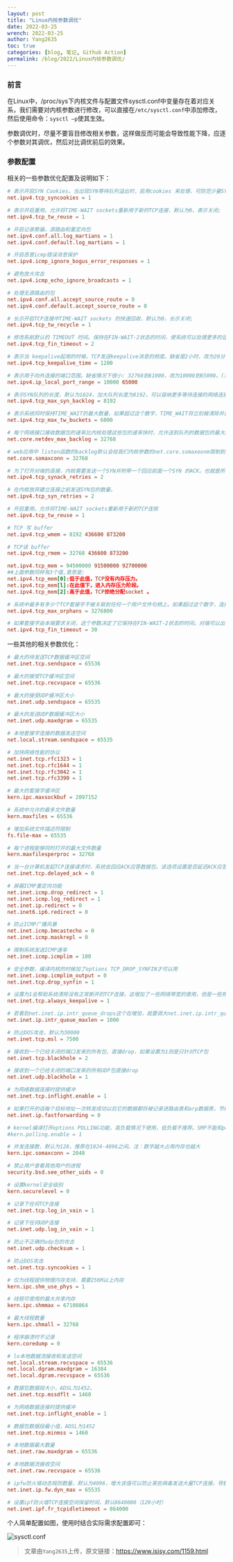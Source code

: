```yaml
---
layout: post
title: "Linux内核参数调优"
date: 2022-03-25
wrench: 2022-03-25
author: Yang2635
toc: true
categories: [blog, 笔记, Github Action]
permalink: /blog/2022/Linux内核参数调优/
---
```


### 前言

在Linux中，/proc/sys下内核文件与配置文件sysctl.conf中变量存在着对应关系，我们需要对内核参数进行修改，可以直接在`/etc/sysctl.conf`中添加修改，然后使用命令：`sysctl –p`使其生效。

参数调优时，尽量不要盲目修改相关参数，这样做反而可能会导致性能下降，应逐个参数对其调优，然后对比调优前后的效果。

### 参数配置

相关的一些参数优化配置及说明如下：

```conf
# 表示开启SYN Cookies。当出现SYN等待队列溢出时，启用cookies 来处理，可防范少量SYN攻击，默认为0，表示关闭
net.ipv4.tcp_syncookies = 1
```

```conf
# 表示开启重用。允许将TIME-WAIT sockets重新用于新的TCP连接，默认为0，表示关闭;
net.ipv4.tcp_tw_reuse = 1
```

```conf
# 开启记录欺骗，源路由和重定向包
net.ipv4.conf.all.log_martians = 1
net.ipv4.conf.default.log_martians = 1
```

```conf
# 开启恶意icmp错误消息保护
net.ipv4.icmp_ignore_bogus_error_responses = 1
```

```conf
# 避免放大攻击
net.ipv4.icmp_echo_ignore_broadcasts = 1
```

```conf
# 处理无源路由的包
net.ipv4.conf.all.accept_source_route = 0
net.ipv4.conf.default.accept_source_route = 0
```

```conf
# 长示开启TCP连接中TIME-WAIT sockets 的快速回收，默认为0，长示关闭;
net.ipv4.tcp_tw_recycle = 1
```

```conf
# 修改系航默认的 TIMEOUT 时间。保持在FIN-WAIT-2状态的时间，使系统可以处理更多的连接，此参数值为整数，单位：秒。
net.ipv4.tcp_fin_timeout = 2
```

```conf
# 表示当 keepalive起用的时候，TCP发送keepalive消息的频度。缺省是2小时，改为20分钟，单位：秒。
net.ipv4.tcp_keepalive_time = 1200
```

```conf
# 表示用于向外连接的端口范围。缺省情况下很小: 32768到61000，改为10000到65000。(注意:这里不要将最低值设的太低，否则可能会占用掉正常的端口!)
net.ipv4.ip_local_port_range = 10000 65000
```

```conf
# 表示SYN队列的长度，默认为1024，加大队列长度为8192，可以容纳更多等待连接的网络连接数。
net.ipv4.tcp_max_syn_backlog = 8192
```

```conf
# 表示系统同时保持TIME_WAIT的最大数量，如果超过这个数字，TIME_WAIT将立刻被清除并打印警告信息。默认为180000，改为6000。
net.ipv4.tcp_max_tw_buckets = 6000
```

```conf
# 每个网络接口接收数据包的速率比内核处理这些包的速率快时，允许送到队列的数据包的最大数目。
net.core.netdev_max_backlog = 32768
```

```conf
# web应用中 listen函数的backlog默认会给我们内核参数的net.core.somaxeonm限制到128，而nginx定义的NGX_LISTEN_BACKLOG默认为511，所以有必要调整这个值。
net.core.somaxconn = 32768
```

```conf
# 为了打开对端的连接，内核需要发送一个SYN并附带一个回应前面一个SYN 的ACK。也就是所谓三次握手中的第二次握手。这个设置决定了内核放弃连接之前发送SYN+ACK包的数量。
net.ipv4.tcp_synack_retries = 2
```

```conf
# 在内核放弃建立连接之前发送SYN包的数量。
net.ipv4.tcp_syn_retries = 2
```

```conf
# 开启重用。允许将TIME-WAIT sockets重新用于新的TCP连按
net.ipv4.tcp_tw_reuse = 1
```

```conf
# TCP 写 buffer
net.ipv4.tcp_wmem = 8192 436600 873200
```

```conf
# TCP读 buffer
net.ipv4.tcp_rmem = 32768 436600 873200
```

```conf
net.ipv4.tcp_mem = 94500000 91500000 92700000
##上面参数同样有3个值,意思是:
net.ipv4.tcp_mem[0]:低于此值，TCP没有内存压力。
net.ipv4.tcp_mem[l]:在此值下，进入内存压力阶段。
net.ipv4.tcp_mem[2]:高于此值，TCP拒绝分配socket 。
```

```conf
# 系统中最多有多少个TCP套接字不被关联到任何一个用户文件句柄上。如果超过这个数字，连接将即刻被复位并打印出警告信息。
net.ipv4.tcp_max_orphans = 3276800
```

```conf
# 如果套接字由本端要求关闭，这个参数决定了它保持在FIN-WAIT-2状态的时间。对端可以出错并永远不关闭连接，甚至意外当机。缺省值是60秒。
net.ipv4.tcp_fin_timeout = 30
```

一些其他的相关参数优化：

```conf
# 最大的待发送TCP数据缓冲区空间  
net.inet.tcp.sendspace = 65536
```

```conf
# 最大的接受TCP缓冲区空间  
net.inet.tcp.recvspace = 65536
```

```conf
# 最大的接受UDP缓冲区大小  
net.inet.udp.sendspace = 65535
```

```conf
# 最大的发送UDP数据缓冲区大小  
net.inet.udp.maxdgram = 65535
```

```conf
# 本地套接字连接的数据发送空间  
net.local.stream.sendspace = 65535
```

```conf
# 加快网络性能的协议  
net.inet.tcp.rfc1323 = 1
net.inet.tcp.rfc1644 = 1
net.inet.tcp.rfc3042 = 1
net.inet.tcp.rfc3390 = 1
```

```conf
# 最大的套接字缓冲区  
kern.ipc.maxsockbuf = 2097152
```

```conf
# 系统中允许的最多文件数量  
kern.maxfiles = 65536
```

```conf
# 增加系统文件描述符限制
fs.file-max = 65535
```

```conf
# 每个进程能够同时打开的最大文件数量  
kern.maxfilesperproc = 32768  
```

```conf
# 当一台计算机发起TCP连接请求时，系统会回应ACK应答数据包。该选项设置是否延迟ACK应答数据包，把它和包含数据的数据包一起发送，在高速网络和低负载的情况下会略微提高性能，但在网络连接较差的时候，对方计算机得不到应答会持续发起连接请求，反而会降低性能。  
net.inet.tcp.delayed_ack = 0  
```

```conf
# 屏蔽ICMP重定向功能  
net.inet.icmp.drop_redirect = 1  
net.inet.icmp.log_redirect = 1  
net.inet.ip.redirect = 0  
net.inet6.ip6.redirect = 0  
```

```conf
# 防止ICMP广播风暴  
net.inet.icmp.bmcastecho = 0  
net.inet.icmp.maskrepl = 0  
```

```conf
# 限制系统发送ICMP速率  
net.inet.icmp.icmplim = 100  
```

```conf
# 安全参数，编译内核的时候加了options TCP_DROP_SYNFIN才可以用  
net.inet.icmp.icmplim_output = 0  
net.inet.tcp.drop_synfin = 1  
```

```conf
# 设置为1会帮助系统清除没有正常断开的TCP连接，这增加了一些网络带宽的使用，但是一些死掉的连接最终能被识别并清除。死的TCP连接是被拨号用户存取的系统的一个特别的问题，因为用户经常断开modem而不正确的关闭活动的连接  
net.inet.tcp.always_keepalive = 1
```

```conf
# 若看到net.inet.ip.intr_queue_drops这个在增加，就要调大net.inet.ip.intr_queue_maxlen，为0最好
net.inet.ip.intr_queue_maxlen = 1000
```

```conf
# 防止DOS攻击，默认为30000
net.inet.tcp.msl = 7500
```

```conf
# 接收到一个已经关闭的端口发来的所有包，直接drop，如果设置为1则是只针对TCP包
net.inet.tcp.blackhole = 2  
```

```conf
# 接收到一个已经关闭的端口发来的所有UDP包直接drop
net.inet.udp.blackhole = 1  
```

```conf
# 为网络数据连接时提供缓冲
net.inet.tcp.inflight.enable = 1  
```

```conf
# 如果打开的话每个目标地址一次转发成功以后它的数据都将被记录进路由表和arp数据表，节约路由的计算时间,但会需要大量的内核内存空间来保存路由表
net.inet.ip.fastforwarding = 0  
```

```conf
# kernel编译打开options POLLING功能，高负载情况下使用，低负载不推荐。SMP不能和polling一起用
#kern.polling.enable = 1  
```

```conf
# 并发连接数，默认为128，推荐在1024-4096之间。注：数字越大占用内存也越大
kern.ipc.somaxconn = 2048
```

```conf
# 禁止用户查看其他用户的进程  
security.bsd.see_other_uids = 0  
```

```conf
# 设置kernel安全级别  
kern.securelevel = 0  
```

```conf
# 记录下任何TCP连接  
net.inet.tcp.log_in_vain = 1  
```

```conf
# 记录下任何UDP连接  
net.inet.udp.log_in_vain = 1  
```

```conf
# 防止不正确的udp包的攻击  
net.inet.udp.checksum = 1  
```

```conf
# 防止DOS攻击  
net.inet.tcp.syncookies = 1  
```

```conf
# 仅为线程提供物理内存支持，需要256M以上内存  
kern.ipc.shm_use_phys = 1  
```

```conf
# 线程可使用的最大共享内存  
kern.ipc.shmmax = 67108864  
```

```conf
# 最大线程数量  
kern.ipc.shmall = 32768  
```

```conf
# 程序崩溃时不记录  
kern.coredump = 0
```

```conf
# lo本地数据流接收和发送空间  
net.local.stream.recvspace = 65536
net.local.dgram.maxdgram = 16384
net.local.dgram.recvspace = 65536
```

```conf
# 数据包数据段大小，ADSL为1452。  
net.inet.tcp.mssdflt = 1460
```

```conf
# 为网络数据连接时提供缓冲  
net.inet.tcp.inflight_enable = 1
```

```conf
# 数据包数据段最小值，ADSL为1452  
net.inet.tcp.minmss = 1460
```

```conf
# 本地数据最大数量  
net.inet.raw.maxdgram = 65536
```

```conf
# 本地数据流接收空间  
net.inet.raw.recvspace = 65536
```

```conf
# ipfw防火墙动态规则数量，默认为4096，增大该值可以防止某些病毒发送大量TCP连接，导致不能建立正常连接  
net.inet.ip.fw.dyn_max = 65535
```

```conf
# 设置ipf防火墙TCP连接空闲保留时间，默认8640000（120小时）  
net.inet.ipf.fr_tcpidletimeout = 864000
```
个人简单配置如图，使用时结合实际需求配置即可：

![sysctl.conf](https://www.isisy.com/usr/uploads/2021/06/4213898479.png)



> 文章由`Yang2635`上传，原文链接：https://www.isisy.com/1159.html
